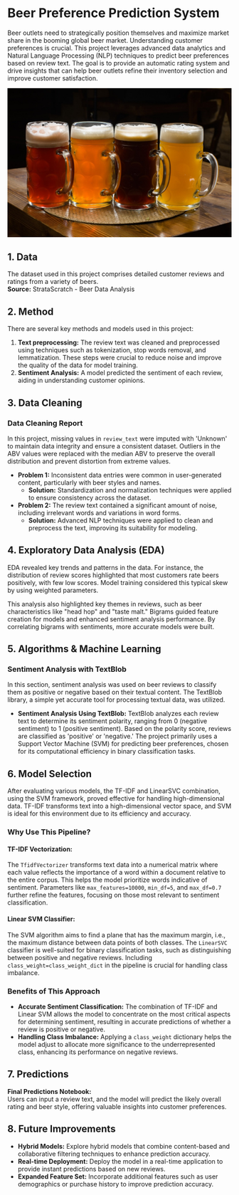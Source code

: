 # Beer Preference Prediction System

Beer outlets need to strategically position themselves and maximize market share in the booming global beer market. Understanding customer preferences is crucial. This project leverages advanced data analytics and Natural Language Processing (NLP) techniques to predict beer preferences based on review text. The goal is to provide an automatic rating system and drive insights that can help beer outlets refine their inventory selection and improve customer satisfaction.


  ![Local Image](Beer.jpg)



## 1. Data

The dataset used in this project comprises detailed customer reviews and ratings from a variety of beers.  
**Source:** StrataScratch - Beer Data Analysis

## 2. Method

There are several key methods and models used in this project:

1. **Text preprocessing:** The review text was cleaned and preprocessed using techniques such as tokenization, stop words removal, and lemmatization. These steps were crucial to reduce noise and improve the quality of the data for model training.
2. **Sentiment Analysis:** A model predicted the sentiment of each review, aiding in understanding customer opinions.

## 3. Data Cleaning

### Data Cleaning Report

In this project, missing values in `review_text` were imputed with 'Unknown' to maintain data integrity and ensure a consistent dataset. Outliers in the ABV values were replaced with the median ABV to preserve the overall distribution and prevent distortion from extreme values.

- **Problem 1:** Inconsistent data entries were common in user-generated content, particularly with beer styles and names.
  - **Solution:** Standardization and normalization techniques were applied to ensure consistency across the dataset.
- **Problem 2:** The review text contained a significant amount of noise, including irrelevant words and variations in word forms.
  - **Solution:** Advanced NLP techniques were applied to clean and preprocess the text, improving its suitability for modeling.

## 4. Exploratory Data Analysis (EDA)

EDA revealed key trends and patterns in the data. For instance, the distribution of review scores highlighted that most customers rate beers positively, with few low scores. Model training considered this typical skew by using weighted parameters.

This analysis also highlighted key themes in reviews, such as beer characteristics like "head hop" and "taste malt." Bigrams guided feature creation for models and enhanced sentiment analysis performance. By correlating bigrams with sentiments, more accurate models were built.

## 5. Algorithms & Machine Learning

### Sentiment Analysis with TextBlob

In this section, sentiment analysis was used on beer reviews to classify them as positive or negative based on their textual content. The TextBlob library, a simple yet accurate tool for processing textual data, was utilized.

- **Sentiment Analysis Using TextBlob:** TextBlob analyzes each review text to determine its sentiment polarity, ranging from 0 (negative sentiment) to 1 (positive sentiment). Based on the polarity score, reviews are classified as 'positive' or 'negative.' The project primarily uses a Support Vector Machine (SVM) for predicting beer preferences, chosen for its computational efficiency in binary classification tasks.

## 6. Model Selection

After evaluating various models, the TF-IDF and LinearSVC combination, using the SVM framework, proved effective for handling high-dimensional data. TF-IDF transforms text into a high-dimensional vector space, and SVM is ideal for this environment due to its efficiency and accuracy.

### Why Use This Pipeline?

#### TF-IDF Vectorization:
The `TfidfVectorizer` transforms text data into a numerical matrix where each value reflects the importance of a word within a document relative to the entire corpus. This helps the model prioritize words indicative of sentiment. Parameters like `max_features=10000`, `min_df=5`, and `max_df=0.7` further refine the features, focusing on those most relevant to sentiment classification.

#### Linear SVM Classifier:
The SVM algorithm aims to find a plane that has the maximum margin, i.e., the maximum distance between data points of both classes. The `LinearSVC` classifier is well-suited for binary classification tasks, such as distinguishing between positive and negative reviews. Including `class_weight=class_weight_dict` in the pipeline is crucial for handling class imbalance.

### Benefits of This Approach

- **Accurate Sentiment Classification:** The combination of TF-IDF and Linear SVM allows the model to concentrate on the most critical aspects for determining sentiment, resulting in accurate predictions of whether a review is positive or negative.
- **Handling Class Imbalance:** Applying a `class_weight` dictionary helps the model adjust to allocate more significance to the underrepresented class, enhancing its performance on negative reviews.

## 7. Predictions

**Final Predictions Notebook:**  
Users can input a review text, and the model will predict the likely overall rating and beer style, offering valuable insights into customer preferences.

## 8. Future Improvements

- **Hybrid Models:** Explore hybrid models that combine content-based and collaborative filtering techniques to enhance prediction accuracy.
- **Real-time Deployment:** Deploy the model in a real-time application to provide instant predictions based on new reviews.
- **Expanded Feature Set:** Incorporate additional features such as user demographics or purchase history to improve prediction accuracy.
